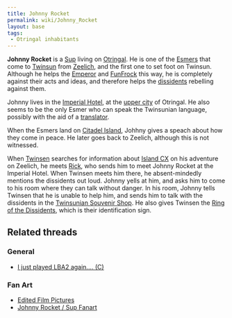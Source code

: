 ```yaml
---
title: Johnny Rocket
permalink: wiki/Johnny_Rocket
layout: base
tags:
 - Otringal inhabitants
---
```


**Johnny Rocket** is a [Sup](Sup "wikilink") living on
[Otringal](Otringal "wikilink"). He is one of the
[Esmers](Esmer "wikilink") that come to [Twinsun](Twinsun "wikilink")
from [Zeelich](Zeelich "wikilink"), and the first one to set foot on
Twinsun. Although he helps the [Emperor](Emperor "wikilink") and
[FunFrock](FunFrock "wikilink") this way, he is completely against their
acts and ideas, and therefore helps the
[dissidents](dissidents "wikilink") rebelling against them.

Johnny lives in the [Imperial Hotel](Imperial_Hotel "wikilink"), at the
[upper city](upper_city "wikilink") of Otringal. He also seems to be the
only Esmer who can speak the Twinsunian language, possibly with the aid
of a [translator](translator "wikilink").

When the Esmers land on [Citadel Island](Citadel_Island "wikilink"),
Johhny gives a speach about how they come in peace. He later goes back
to Zeelich, although this is not witnessed.

When [Twinsen](Twinsen "wikilink") searches for information about
[Island CX](Island_CX "wikilink") on his adventure on Zeelich, he meets
[Rick](Rick "wikilink"), who sends him to meet Johnny Rocket at the
Imperial Hotel. When Twinsen meets him there, he absent-mindedly
mentions the dissidents out loud. Johnny yells at him, and asks him to
come to his room where they can talk without danger. In his room, Johnny
tells Twinsen that he is unable to help him, and sends him to talk with
the dissidents in the [Twinsunian Souvenir
Shop](Twinsunian_Souvenir_Shop "wikilink"). He also gives Twinsen the
[Ring of the Dissidents](Ring_of_the_Dissidents "wikilink"), which is
their identification sign.

## Related threads

### General

- [I just played LBA2 again....
  (C)](https://forum.magicball.net/showthread.php?t=540)

### Fan Art

- [Edited Film
  Pictures](http://forum.magicball.net/showthread.php?p=226830#post226830)
- [Johnny Rocket / Sup
  Fanart](https://forum.magicball.net/showthread.php?t=3963)
